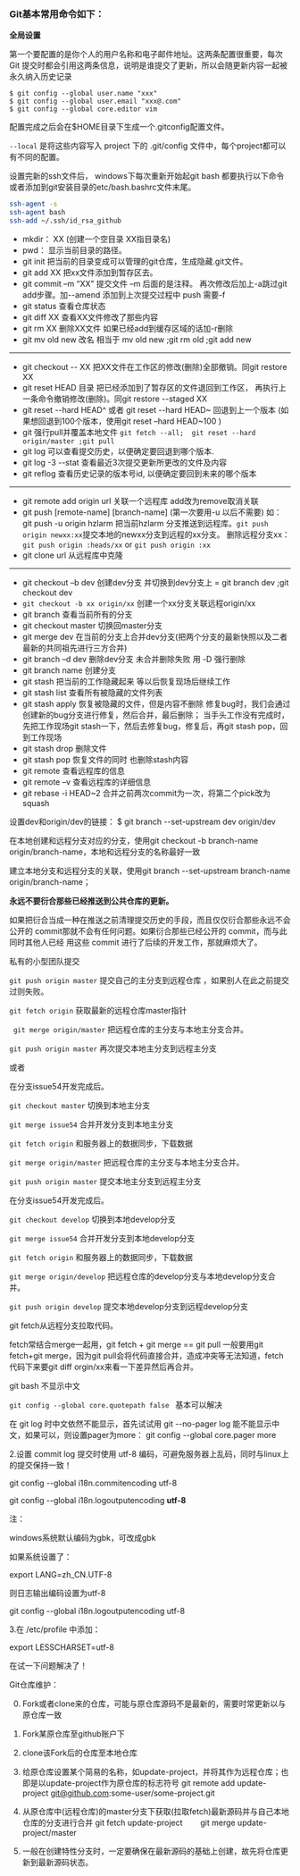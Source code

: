### Git基本常用命令如下：

**全局设置**

第一个要配置的是你个人的用户名称和电子邮件地址。这两条配置很重要，每次 Git 提交时都会引用这两条信息，说明是谁提交了更新，所以会随更新内容一起被永久纳入历史记录

```shell
$ git config --global user.name "xxx"
$ git config --global user.email "xxx@.com"
$ git config --global core.editor vim
```

配置完成之后会在$HOME目录下生成一个.gitconfig配置文件。

`--local` 是将这些内容写入 project 下的 .git/config 文件中，每个project都可以有不同的配置。

设置完新的ssh文件后， windows下每次重新开始起git bash 都要执行以下命令 或者添加到git安装目录的etc/bash.bashrc文件末尾。

```bash
ssh-agent -s 
ssh-agent bash
ssh-add ~/.ssh/id_rsa_github
```



* mkdir：         XX (创建一个空目录 XX指目录名)   
* pwd：          显示当前目录的路径。
* git init          把当前的目录变成可以管理的git仓库，生成隐藏.git文件。    
* git add XX       把xx文件添加到暂存区去。
* git commit –m “XX”  提交文件 –m 后面的是注释。 再次修改后加上-a跳过git add步骤。加--amend  添加到上次提交过程中  push 需要-f
* git status        查看仓库状态
* git diff  XX      查看XX文件修改了那些内容 
* git rm XX          删除XX文件 如果已经add到缓存区域的话加-r删除
* git mv  old new 改名 相当于 mv old new ;git rm old ;git add new

*****

* git checkout -- XX   把XX文件在工作区的修改(删除)全部撤销。同git restore XX
* git reset HEAD 目录   把已经添加到了暂存区的文件退回到工作区，
  ​								再执行上一条命令撤销修改(删除)。同git restore --staged XX
* git reset  --hard HEAD^ 或者 git reset  --hard HEAD~ 回退到上一个版本
  ​                     (如果想回退到100个版本，使用git reset –hard HEAD~100 )
* git 强行pull并覆盖本地文件  `git fetch --all;  git reset --hard origin/master ;git pull`
* git log          可以查看提交历史，以便确定要回退到哪个版本.  
* git log -3 --stat 查看最近3次提交更新所更改的文件及内容
* git reflog       查看历史记录的版本号id,	以便确定要回到未来的哪个版本

****

* git remote add origin url 关联一个远程库   add改为remove取消关联
* git push [remote-name] [branch-name] (第一次要用-u 以后不需要) 如：git push  -u origin hzlarm 把当前hzlarm 分支推送到远程库。`git push origin newxx:xx`提交本地的newxx分支到远程的xx分支。 删除远程分支xx： `git push origin :heads/xx` or `git push origin :xx`
* git clone  url  从远程库中克隆

********

* git checkout –b dev  创建dev分支 并切换到dev分支上 =  git branch dev ;git checkout dev
* `git checkout -b xx origin/xx`  创建一个xx分支关联远程origin/xx
* git branch  查看当前所有的分支
* git checkout master 切换回master分支
* git merge dev    在当前的分支上合并dev分支(把两个分支的最新快照以及二者最新的共同祖先进行三方合并)
* git branch –d dev 删除dev分支 未合并删除失败 用 -D 强行删除
* git branch name  创建分支
* git stash 把当前的工作隐藏起来 等以后恢复现场后继续工作
* git stash list 查看所有被隐藏的文件列表
* git stash apply 恢复被隐藏的文件，但是内容不删除
  	修复bug时，我们会通过创建新的bug分⽀进⾏修复，然后合并，最后删除；
  当⼿头⼯作没有完成时，先把⼯作现场git stash⼀下，然后去修复bug，修复后，再git 
  stash pop，回到⼯作现场
* git stash drop 删除文件
* git stash pop 恢复文件的同时 也删除stash内容
* git remote 查看远程库的信息
* git remote –v 查看远程库的详细信息
* git rebase -i HEAD~2 合并之前两次commit为一次，将第二个pick改为squash



设置dev和origin/dev的链接：
$ git branch --set-upstream dev origin/dev

在本地创建和远程分⽀对应的分⽀，使⽤git checkout -b branch-name origin/branch-name，本地和远程分⽀的名称最好⼀致

建⽴本地分⽀和远程分⽀的关联，使⽤git branch --set-upstream branch-name 
origin/branch-name；





**永远不要衍合那些已经推送到公共仓库的更新。**

如果把衍合当成一种在推送之前清理提交历史的手段，而且仅仅衍合那些永远不会公开的
commit那就不会有任何问题。如果衍合那些已经公开的 commit，而与此同时其他人已经
用这些 commit 进行了后续的开发工作，那就麻烦大了。



私有的小型团队提交

`git push origin master`  提交自己的主分支到远程仓库 ，如果别人在此之前提交过则失败。

`git fetch origin`   获取最新的远程仓库master指针

` git merge origin/master`  把远程仓库的主分支与本地主分支合并。

`git push origin master`  再次提交本地主分支到远程主分支

或者

在分支issue54开发完成后。



`git checkout master` 切换到本地主分支

`git merge issue54` 合并开发分支到本地主分支

`git fetch origin` 和服务器上的数据同步，下载数据

`git merge origin/master`  把远程仓库的主分支与本地主分支合并。

`git push origin master` 提交本地主分支到远程主分支



在分支issue54开发完成后。

`git checkout develop` 切换到本地develop分支

`git merge issue54` 合并开发分支到本地develop分支

`git fetch origin` 和服务器上的数据同步，下载数据

`git merge origin/develop`  把远程仓库的develop分支与本地develop分支合并。

`git push origin develop` 提交本地develop分支到远程develop分支



git fetch从远程分支拉取代码。

fetch常结合merge一起用，git fetch + git merge == git pull
 一般要用git fetch+git merge，因为git pull会将代码直接合并，造成冲突等无法知道，fetch代码下来要git diff orgin/xx来看一下差异然后再合并。



git bash 不显示中文 

 `git config --global core.quotepath false `  基本可以解决

 在 git log 时中文依然不能显示，首先试试用 git --no-pager log 能不能显示中文，如果可以，则设置pager为more： git config --global core.pager more  

2.设置 commit log 提交时使用 utf-8 编码，可避免服务器上乱码，同时与linux上的提交保持一致！

git config --global i18n.commitencoding utf-8

git config --global i18n.logoutputencoding **utf-8**

注：

windows系统默认编码为gbk，可改成gbk

如果系统设置了：

export LANG=zh_CN.UTF-8

则日志输出编码设置为utf-8

git config --global i18n.logoutputencoding utf-8

3.在 /etc/profile 中添加：

export LESSCHARSET=utf-8

在试一下问题解决了！







Git仓库维护：

0. Fork或者clone来的仓库，可能与原仓库源码不是最新的，需要时常更新以与原仓库一致
1. Fork某原仓库至github账户下
2. clone该Fork后的仓库至本地仓库
3. 给原仓库设置某个简易的名称，如update-project，并将其作为远程仓库；也即是以update-project作为原仓库的标志符号
   git remote add update-project git@github.com:some-user/some-project.git

4. 从原仓库中(远程仓库)的master分支下获取(拉取fetch)最新源码并与自己本地仓库的分支进行合并
   git fetch update-project
   　　git merge update-project/master

5. 一般在创建特性分支时，一定要确保在最新源码的基础上创建，故先将仓库更新到最新源码状态。